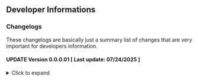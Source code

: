 ## Developer Informations
### Changelogs
These changelogs are basically just a summary list of changes that are very important for developers information.

#### UPDATE Version 0.0.0.01 [ Last update: 07/24/2025 ]
<details>
<summary>Click to expand</summary>

**[ COMMONS ]**
- Added README.md

**[ LARAVEL ]**
- Added Laravel Framework

</details>